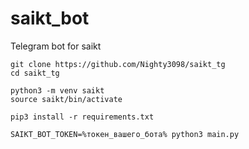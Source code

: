 # saikt_bot
Telegram bot for saikt

```
git clone https://github.com/Nighty3098/saikt_tg 
cd saikt_tg

python3 -m venv saikt
source saikt/bin/activate

pip3 install -r requirements.txt

SAIKT_BOT_TOKEN=%токен_вашего_бота% python3 main.py
```
